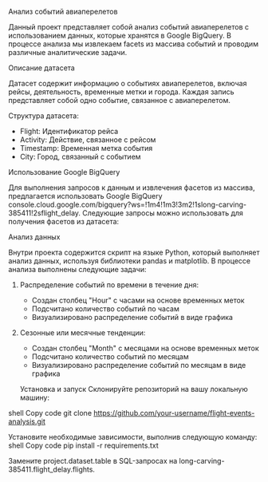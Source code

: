 Анализ событий авиаперелетов

Данный проект представляет собой анализ событий авиаперелетов с использованием данных, которые хранятся в Google BigQuery. В процессе анализа мы извлекаем facets из массива событий и проводим различные аналитические задачи.

Описание датасета

Датасет содержит информацию о событиях авиаперелетов, включая рейсы, деятельность, временные метки и города. Каждая запись представляет собой одно событие, связанное с авиаперелетом.

Структура датасета:
- Flight: Идентификатор рейса
- Activity: Действие, связанное с рейсом
- Timestamp: Временная метка события
- City: Город, связанный с событием
  
Использование Google BigQuery

Для выполнения запросов к данным и извлечения фасетов из массива, предлагается использовать Google BigQuery console.cloud.google.com/bigquery?ws=!1m4!1m3!3m2!1slong-carving-385411!2sflight_delay. Следующие запросы можно использовать для получения фасетов из датасета:

Анализ данных

Внутри проекта содержится скрипт на языке Python, который выполняет анализ данных, используя библиотеки pandas и matplotlib. В процессе анализа выполнены следующие задачи:

1. Распределение событий по времени в течение дня:
   - Создан столбец "Hour" с часами на основе временных меток
   - Подсчитано количество событий по часам
   - Визуализировано распределение событий в виде графика

2. Сезонные или месячные тенденции:
   - Создан столбец "Month" с месяцами на основе временных меток
   - Подсчитано количество событий по месяцам
   - Визуализировано распределение событий по месяцам в виде графика
  
   Установка и запуск
Склонируйте репозиторий на вашу локальную машину:

shell
Copy code
git clone https://github.com/your-username/flight-events-analysis.git

Установите необходимые зависимости, выполнив следующую команду:
shell
Copy code
pip install -r requirements.txt

Замените project.dataset.table в SQL-запросах на long-carving-385411.flight_delay.flights.
